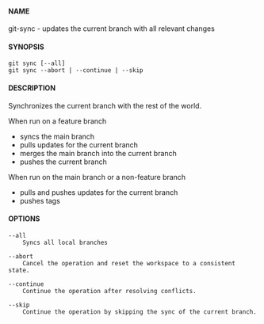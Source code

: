 #### NAME

git-sync - updates the current branch with all relevant changes


#### SYNOPSIS

```
git sync [--all]
git sync --abort | --continue | --skip
```

#### DESCRIPTION

Synchronizes the current branch with the rest of the world.

When run on a feature branch
* syncs the main branch
* pulls updates for the current branch
* merges the main branch into the current branch
* pushes the current branch

When run on the main branch or a non-feature branch
* pulls and pushes updates for the current branch
* pushes tags


#### OPTIONS

```
--all
    Syncs all local branches

--abort
    Cancel the operation and reset the workspace to a consistent state.

--continue
    Continue the operation after resolving conflicts.

--skip
    Continue the operation by skipping the sync of the current branch.
```
